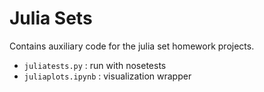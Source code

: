 # Julia Sets

Contains auxiliary code for the julia set homework projects.

 - `juliatests.py` : run with nosetests
 - `juliaplots.ipynb` : visualization wrapper
